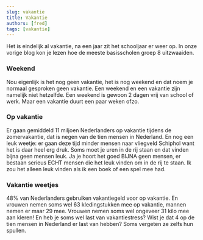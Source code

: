 ```yaml
---
slug: vakantie
title: Vakantie
authors: [fred]
tags: [vakantie]
---
```


Het is eindelijk al vakantie, na een jaar zit het schooljaar er weer op.
In onze vorige blog kon je lezen hoe de meeste basisscholen groep 8 uitzwaaiden.
<!--truncate-->

### Weekend
Nou eigenlijk is het nog geen vakantie, het is nog weekend en dat noem je normaal gesproken geen vakantie. Een weekend en een vakantie zijn namelijk niet hetzelfde. Een weekend is gewoon 2 dagen vrij van school of werk. Maar een vakantie duurt een paar weken ofzo.

### Op vakantie
Er gaan gemiddeld 11 miljoen Nederlanders op vakantie tijdens de zomervakantie, dat is negen van de tien mensen in Nederland. En nog een leuk weetje: er gaan deze tijd minder mensen naar vliegveld Schiphol want het is daar heel erg druk. Soms moet je uren in de rij staan en dat vinden bijna geen mensen leuk. Ja je hoort het goed BIJNA geen mensen, er bestaan serieus ECHT mensen die het leuk vinden om in de rij te staan. Ik zou het alleen leuk vinden als ik een boek of een spel mee had.

### Vakantie weetjes
48% van Nederlanders gebruiken vakantiegeld voor op vakantie. En
vrouwen nemen soms wel 63 kledingstukken mee op vakantie, mannen nemen er maar 29 mee. Vrouwen nemen soms wel ongeveer 31 kilo mee aan kleren! En heb je soms wel last van vakantiestress? Wist je dat 4 op de tien mensen in Nederland er last van hebben? Soms vergeten ze zelfs hun spullen.

